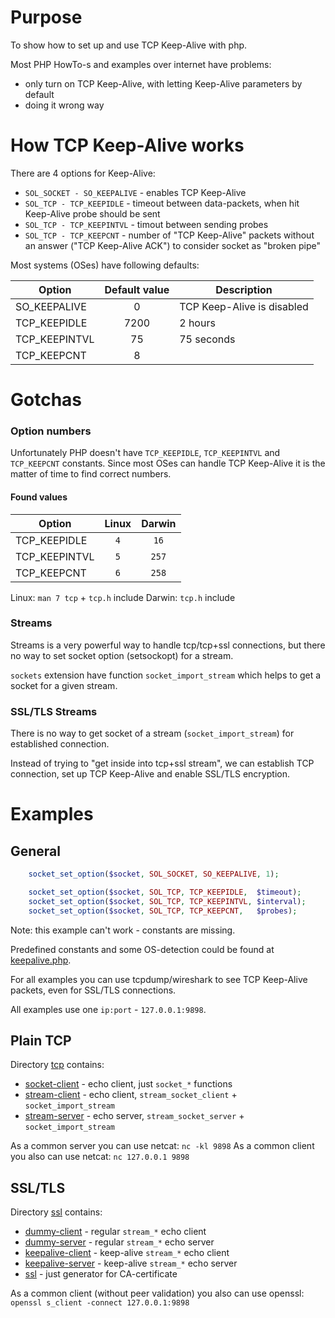 # Purpose

To show how to set up and use TCP Keep-Alive with php.

Most PHP HowTo-s and examples over internet have problems:

 - only turn on TCP Keep-Alive, with letting Keep-Alive parameters by default
 - doing it wrong way
 
# How TCP Keep-Alive works

There are 4 options for Keep-Alive:

 - `SOL_SOCKET - SO_KEEPALIVE` - enables TCP Keep-Alive
 - `SOL_TCP - TCP_KEEPIDLE` - timeout between data-packets, when hit Keep-Alive probe should be sent
 - `SOL_TCP - TCP_KEEPINTVL` - timout between sending probes
 - `SOL_TCP - TCP_KEEPCNT` - number of "TCP Keep-Alive" packets without an answer ("TCP Keep-Alive ACK") to consider socket as "broken pipe" 

Most systems (OSes) have following defaults:

| Option | Default value | Description |
|-|:-:|-|
| SO_KEEPALIVE | 0 | TCP Keep-Alive is disabled |
| TCP_KEEPIDLE | 7200 | 2 hours |
| TCP_KEEPINTVL | 75 | 75 seconds |
| TCP_KEEPCNT | 8 | |


# Gotchas

### Option numbers

Unfortunately PHP doesn't have `TCP_KEEPIDLE`, `TCP_KEEPINTVL` and `TCP_KEEPCNT` constants.
Since most OSes can handle TCP Keep-Alive it is the matter of time to find correct numbers.

#### Found values
| Option | Linux | Darwin |
|-|:-:|:-:|
|TCP_KEEPIDLE| `4` | `16` |
|TCP_KEEPINTVL| `5` | `257` |
|TCP_KEEPCNT| `6` | `258` | 

Linux: `man 7 tcp` + `tcp.h` include
Darwin: `tcp.h` include


### Streams

Streams is a very powerful way to handle tcp/tcp+ssl connections, but there no way to set socket option
(setsockopt) for a stream.

`sockets` extension have function `socket_import_stream` which helps to get a socket for a given stream.

### SSL/TLS Streams

There is no way to get socket of a stream (`socket_import_stream`) for established connection.

Instead of trying to "get inside into tcp+ssl stream", we can establish TCP connection,
set up TCP Keep-Alive and enable SSL/TLS encryption.

# Examples

## General

```php
    socket_set_option($socket, SOL_SOCKET, SO_KEEPALIVE, 1);

    socket_set_option($socket, SOL_TCP, TCP_KEEPIDLE,  $timeout);
    socket_set_option($socket, SOL_TCP, TCP_KEEPINTVL, $interval);
    socket_set_option($socket, SOL_TCP, TCP_KEEPCNT,   $probes);
```

Note: this example can't work - constants are missing.

Predefined constants and some OS-detection could be found at [keepalive.php](keepalive.php). 

For all examples you can use tcpdump/wireshark to see TCP Keep-Alive packets, even for SSL/TLS connections.

All examples use one `ip:port` - `127.0.0.1:9898`.

## Plain TCP

Directory [tcp](tcp) contains:

 - [socket-client](tcp/socket-client.php) - echo client, just `socket_*` functions
 - [stream-client](tcp/stream-client.php) - echo client, `stream_socket_client` + `socket_import_stream`
 - [stream-server](tcp/stream-server.php) - echo server, `stream_socket_server` + `socket_import_stream`

As a common server you can use netcat: `nc -kl 9898`
As a common client you also can use netcat: `nc 127.0.0.1 9898`

## SSL/TLS

Directory [ssl](ssl) contains:
 - [dummy-client](ssl/dummy-client.php) - regular `stream_*` echo client
 - [dummy-server](ssl/dummy-server.php) - regular `stream_*` echo server
 - [keepalive-client](ssl/keepalive-client.php) - keep-alive `stream_*` echo client
 - [keepalive-server](ssl/keepalive-server.php) - keep-alive `stream_*` echo server
 - [ssl](ssl/ssl.php) - just generator for CA-certificate
 
As a common client (without peer validation) you also can use openssl: `openssl s_client -connect 127.0.0.1:9898`